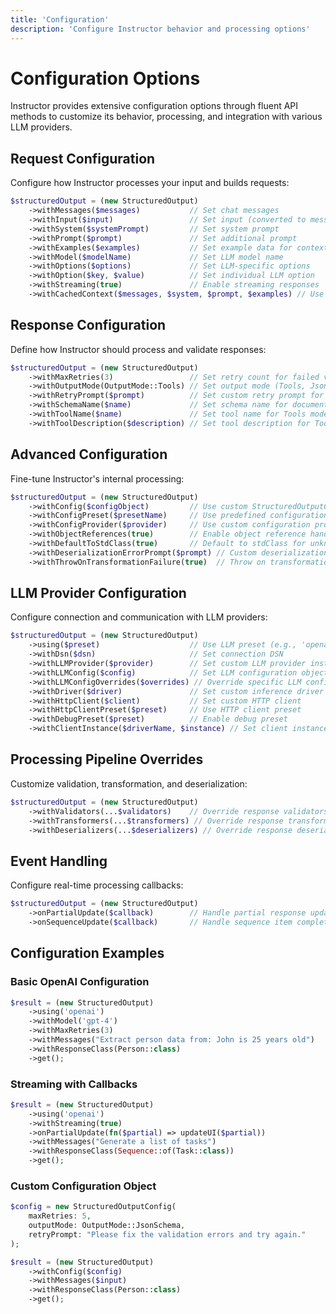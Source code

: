 ```yaml
---
title: 'Configuration'
description: 'Configure Instructor behavior and processing options'
---
```


# Configuration Options

Instructor provides extensive configuration options through fluent API methods to customize its behavior, processing, and integration with various LLM providers.

## Request Configuration

Configure how Instructor processes your input and builds requests:

```php
$structuredOutput = (new StructuredOutput)
    ->withMessages($messages)           // Set chat messages
    ->withInput($input)                 // Set input (converted to messages)
    ->withSystem($systemPrompt)         // Set system prompt
    ->withPrompt($prompt)               // Set additional prompt
    ->withExamples($examples)           // Set example data for context
    ->withModel($modelName)             // Set LLM model name
    ->withOptions($options)             // Set LLM-specific options
    ->withOption($key, $value)          // Set individual LLM option
    ->withStreaming(true)               // Enable streaming responses
    ->withCachedContext($messages, $system, $prompt, $examples) // Use cached context
```

## Response Configuration

Define how Instructor should process and validate responses:

```php
$structuredOutput = (new StructuredOutput)
    ->withMaxRetries(3)                 // Set retry count for failed validations
    ->withOutputMode(OutputMode::Tools) // Set output mode (Tools, Json, JsonSchema, MdJson)
    ->withRetryPrompt($prompt)          // Set custom retry prompt for validation failures
    ->withSchemaName($name)             // Set schema name for documentation
    ->withToolName($name)               // Set tool name for Tools mode
    ->withToolDescription($description) // Set tool description for Tools mode
```

## Advanced Configuration

Fine-tune Instructor's internal processing:

```php
$structuredOutput = (new StructuredOutput)
    ->withConfig($configObject)         // Use custom StructuredOutputConfig instance
    ->withConfigPreset($presetName)     // Use predefined configuration preset
    ->withConfigProvider($provider)     // Use custom configuration provider
    ->withObjectReferences(true)        // Enable object reference handling
    ->withDefaultToStdClass(true)       // Default to stdClass for unknown types
    ->withDeserializationErrorPrompt($prompt) // Custom deserialization error prompt
    ->withThrowOnTransformationFailure(true)  // Throw on transformation failures
```

## LLM Provider Configuration

Configure connection and communication with LLM providers:

```php
$structuredOutput = (new StructuredOutput)
    ->using($preset)                    // Use LLM preset (e.g., 'openai', 'anthropic')
    ->withDsn($dsn)                     // Set connection DSN
    ->withLLMProvider($provider)        // Set custom LLM provider instance
    ->withLLMConfig($config)            // Set LLM configuration object
    ->withLLMConfigOverrides($overrides) // Override specific LLM config values
    ->withDriver($driver)               // Set custom inference driver
    ->withHttpClient($client)           // Set custom HTTP client
    ->withHttpClientPreset($preset)     // Use HTTP client preset
    ->withDebugPreset($preset)          // Enable debug preset
    ->withClientInstance($driverName, $instance) // Set client instance for specific driver
```

## Processing Pipeline Overrides

Customize validation, transformation, and deserialization:

```php
$structuredOutput = (new StructuredOutput)
    ->withValidators(...$validators)    // Override response validators
    ->withTransformers(...$transformers) // Override response transformers  
    ->withDeserializers(...$deserializers) // Override response deserializers
```

## Event Handling

Configure real-time processing callbacks:

```php
$structuredOutput = (new StructuredOutput)
    ->onPartialUpdate($callback)        // Handle partial response updates during streaming
    ->onSequenceUpdate($callback)       // Handle sequence item completion during streaming
```

## Configuration Examples

### Basic OpenAI Configuration
```php
$result = (new StructuredOutput)
    ->using('openai')
    ->withModel('gpt-4')
    ->withMaxRetries(3)
    ->withMessages("Extract person data from: John is 25 years old")
    ->withResponseClass(Person::class)
    ->get();
```

### Streaming with Callbacks
```php
$result = (new StructuredOutput)
    ->using('openai')
    ->withStreaming(true)
    ->onPartialUpdate(fn($partial) => updateUI($partial))
    ->withMessages("Generate a list of tasks")
    ->withResponseClass(Sequence::of(Task::class))
    ->get();
```

### Custom Configuration Object
```php
$config = new StructuredOutputConfig(
    maxRetries: 5,
    outputMode: OutputMode::JsonSchema,
    retryPrompt: "Please fix the validation errors and try again."
);

$result = (new StructuredOutput)
    ->withConfig($config)
    ->withMessages($input)
    ->withResponseClass(Person::class)
    ->get();
```